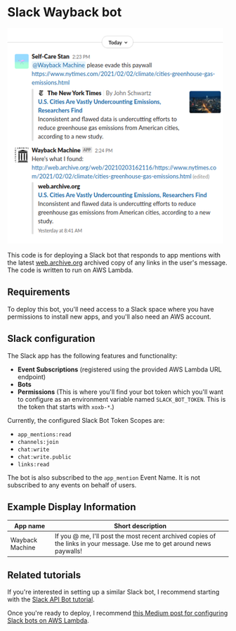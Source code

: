 # Slack Wayback bot

![Example of Slack bot interaction](./thumbnail_slack_wayback.png)

This code is for deploying a Slack bot that responds to app mentions with the latest [web.archive.org](http://web.archive.org/) archived copy of any links in the user's message.
The code is written to run on AWS Lambda.


## Requirements

To deploy this bot, you'll need access to a Slack space where you have permissions to install new apps, and you'll also need an AWS account.


## Slack configuration

The Slack app has the following features and functionality:
* **Event Subscriptions** (registered using the provided AWS Lambda URL endpoint)
* **Bots**
* **Permissions** (This is where you'll find your bot token which you'll want to configure as an environment variable named `SLACK_BOT_TOKEN`. This is the token that starts with `xoxb-*`.)

Currently, the configured Slack Bot Token Scopes are:
* `app_mentions:read`
* `channels:join`
* `chat:write`
* `chat:write.public`
* `links:read`

The bot is also subscribed to the `app_mention` Event Name.
It is not subscribed to any events on behalf of users.


## Example Display Information

App name  | Short description |
---   | --- |
Wayback Machine   | If you @ me, I'll post the most recent archived copies of the links in your message. Use me to get around news paywalls! |


## Related tutorials

If you're interested in setting up a similar Slack bot, I recommend starting with the [Slack API Bot tutorial](https://api.slack.com/bot-users).

Once you're ready to deploy, I recommend [this Medium post for configuring Slack bots on AWS Lambda](https://medium.com/glasswall-engineering/how-to-create-a-slack-bot-using-aws-lambda-in-1-hour-1dbc1b6f021c).
